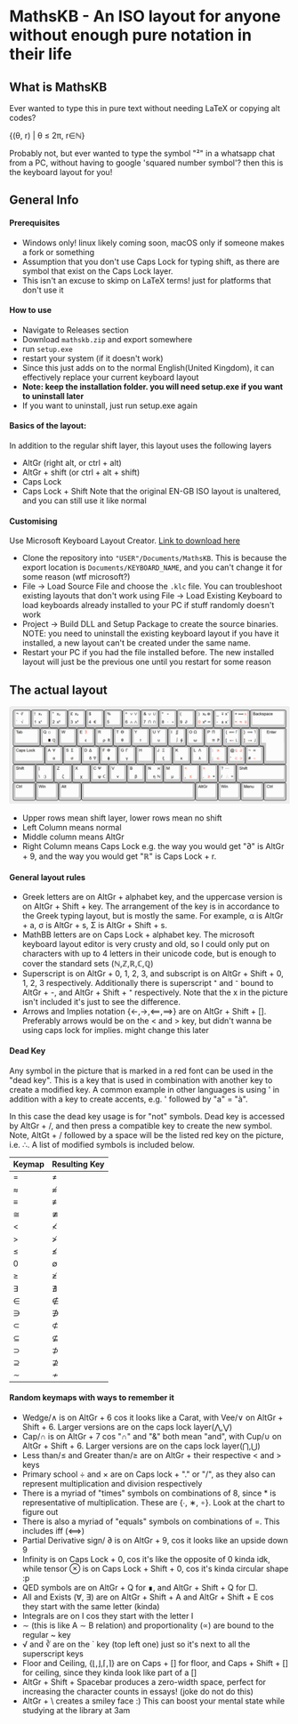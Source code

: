 # MathsKB - An ISO layout for anyone without enough pure notation in their life

## What is MathsKB
Ever wanted to type this in pure text without needing LaTeX or copying alt codes?

{(θ, r) | θ ≤ 2π, r∈ℕ}

Probably not, but ever wanted to type the symbol "²" in a whatsapp chat from a PC, without having to google 'squared number symbol'? then this is the keyboard layout for you! 

## General Info

#### Prerequisites
 - Windows only! linux likely coming soon, macOS only if someone makes a fork or something
 - Assumption that you don't use Caps Lock for typing shift, as there are symbol that exist on the Caps Lock layer.
 - This isn't an excuse to skimp on LaTeX terms! just for platforms that don't use it

#### How to use
 - Navigate to Releases section
 - Download `mathskb.zip` and export somewhere
 - run `setup.exe`
 - restart your system (if it doesn't work)
 - Since this just adds on to the normal English(United Kingdom), it can effectively replace your current keyboard layout
 - **Note: keep the installation folder. you will need setup.exe if you want to uninstall later**
 - If you want to uninstall, just run setup.exe again

#### Basics of the layout:
In addition to the regular shift layer, this layout uses the following layers
- AltGr (right alt, or ctrl + alt)
- AltGr + shift (or ctrl + alt + shift)
- Caps Lock
- Caps Lock + Shift
Note that the original EN-GB ISO layout is unaltered, and you can still use it like normal

#### Customising
Use Microsoft Keyboard Layout Creator. [Link to download here](https://www.microsoft.com/en-us/download/details.aspx?id=102134)
- Clone the repository into `"USER"/Documents/MathsKB`. This is because the export location is `Documents/KEYBOARD_NAME`, and you can't change it for some reason (wtf microsoft?)
- File -> Load Source File and choose the `.klc` file. You can troubleshoot existing layouts that don't work using File -> Load Existing Keyboard to load keyboards already installed to your PC if stuff randomly doesn't work
- Project -> Build DLL and Setup Package to create the source binaries. NOTE: you need to uninstall the existing keyboard layout if you have it installed, a new layout can't be created under the same name.
- Restart your PC if you had the file installed before. The new installed layout will just be the previous one until you restart for some reason

## The actual layout
![](layout_pics/keyboard_layout_hq.png)
- Upper rows mean shift layer, lower rows mean no shift
- Left Column means normal
- Middle column means AltGr
- Right Column means Caps Lock
e.g. the way you would get "∂" is AltGr + 9, and the way you would get "ℝ" is Caps Lock + r.

#### General layout rules
- Greek letters are on AltGr + alphabet key, and the uppercase version is on AltGr + Shift + key. The arrangement of the key is in accordance to the Greek typing layout, but is mostly the same. For example, α is AltGr + a, σ is AltGr + s, Σ is AltGr + Shift + s.
- MathBB letters are on Caps Lock + alphabet key. The microsoft keyboard layout editor is very crusty and old, so I could only put on characters with up to 4 letters in their unicode code, but is enough to cover the standard sets (ℕ,ℤ,ℝ,ℂ,ℚ)
- Superscript is on AltGr + 0, 1, 2, 3, and subscript is on AltGr + Shift + 0, 1, 2, 3 respectively. Additionally there is superscript ⁺ and ⁻ bound to AltGr + -, and AltGr + Shift + ⁺ respectively. Note that the x in the picture isn't included it's just to see the difference.
- Arrows and Implies notation {←,→,⟸,⟹} are on AltGr + Shift + []. Preferably arrows would be on the < and > key, but didn't wanna be using caps lock for implies. might change this later

#### Dead Key
Any symbol in the picture that is marked in a red font can be used in the "dead key". This is a key that is used in combination with another key to create a modified key. A common example in other languages is using ' in addition with a key to create accents, e.g. ' followed by "a" = "à". 

In this case the dead key usage is for "not" symbols. Dead key is accessed by AltGr + /, and then press a compatible key to create the new symbol. Note, AltGt + / followed by a space will be the listed red key on the picture, i.e. ∴. A list of modified symbols is included below.

| Keymap | Resulting Key |
| ------ | ------------- |
| = | ≠ |
| ≈ | ≉ |
| ≡ | ≢ |
| ≅ | ≇ |
| < | ≮ |
| > | ≯ |
| ≤ | ≰ |
| 0 | ∅ |
| ≥ | ≱ |
| ∃ | ∄ |
| ∈ | ∉ |
| ∋ | ∌ |
| ⊂ | ⊄ |
| ⊆ | ⊈ |
| ⊃ | ⊅ |
| ⊇ | ⊉ |
| ∼ | ≁ |

#### Random keymaps with ways to remember it
- Wedge/∧ is on AltGr + 6 cos it looks like a Carat, with Vee/∨ on AltGr + Shift + 6. Larger versions are on the caps lock layer(⋀,⋁)
- Cap/∩ is on AltGr + 7 cos "∩" and "&" both mean "and", with Cup/∪ on AltGr + Shift + 6. Larger versions are on the caps lock layer(⋂,⋃)
- Less than/≤ and Greater than/≥ are on AltGr + their respective < and > keys
- Primary school ÷ and × are on Caps lock  + "." or "/", as they also can represent multiplication and division respectively
- There is a myriad of "times" symbols on combinations of 8, since * is representative of multiplication. These are {∙, ∗, ∘}. Look at the chart to figure out
- There is also a myriad of "equals" symbols on combinations of =. This includes iff (⟺)
- Partial Derivative sign/ ∂ is on AltGr + 9, cos it looks like an upside down 9
- Infinity is on Caps Lock + 0, cos it's like the opposite of 0 kinda idk, while tensor ⊗ is on Caps Lock + Shift + 0, cos it's kinda circular shape :p
- QED symbols are on AltGr + Q for ∎, and AltGr + Shift + Q for □.
- All and Exists (∀, ∃) are on AltGr + Shift + A and AltGr + Shift + E cos they start with the same letter (kinda)
- Integrals are on I cos they start with the letter I
- ∼ (this is like A ∼ B relation) and proportionality (∝) are bound to the regular ~ key
- √ and ∛ are on the ` key (top left one) just so it's next to all the superscript keys
- Floor and Ceiling, {⌊,⌋,⌈,⌉} are on Caps + [] for floor, and Caps + Shift + [] for ceiling, since they kinda look like part of a []
- AltGr + Shift + Spacebar produces a zero-width space, perfect for increasing the character counts in essays! (joke do not do this)
- AltGr + \ creates a smiley face :) This can boost your mental state while studying at the library at 3am
